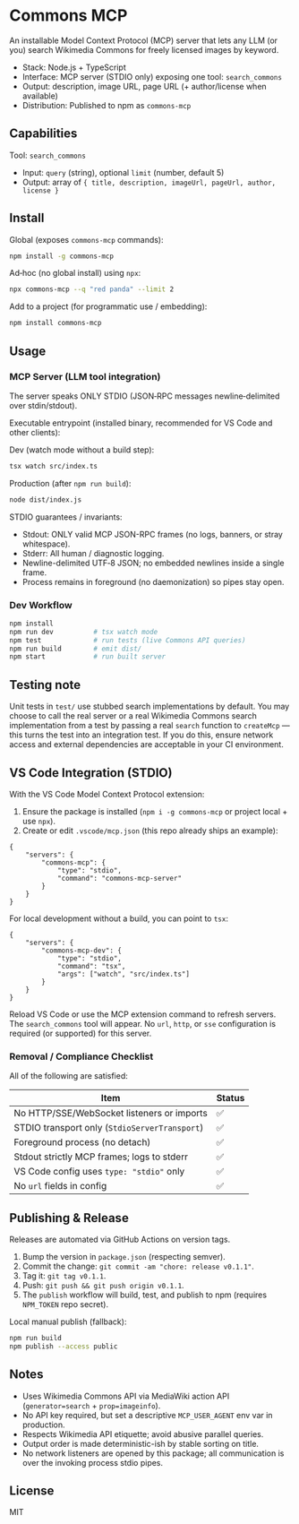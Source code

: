 # Commons MCP

An installable Model Context Protocol (MCP) server that lets any LLM (or you) search Wikimedia Commons for freely licensed images by keyword.

- Stack: Node.js + TypeScript
- Interface: MCP server (STDIO only) exposing one tool: `search_commons`
- Output: description, image URL, page URL (+ author/license when available)
- Distribution: Published to npm as `commons-mcp`

## Capabilities

Tool: `search_commons`

- Input: `query` (string), optional `limit` (number, default 5)
- Output: array of `{ title, description, imageUrl, pageUrl, author, license }`

## Install

Global (exposes `commons-mcp` commands):

```sh
npm install -g commons-mcp
```

Ad‑hoc (no global install) using `npx`:

```sh
npx commons-mcp --q "red panda" --limit 2
```

Add to a project (for programmatic use / embedding):

```sh
npm install commons-mcp
```

## Usage

### MCP Server (LLM tool integration)

The server speaks ONLY STDIO (JSON‑RPC messages newline‑delimited over stdin/stdout).

Executable entrypoint (installed binary, recommended for VS Code and other clients):


Dev (watch mode without a build step):

```sh
tsx watch src/index.ts
```

Production (after `npm run build`):

```sh
node dist/index.js
```

STDIO guarantees / invariants:

- Stdout: ONLY valid MCP JSON-RPC frames (no logs, banners, or stray whitespace).
- Stderr: All human / diagnostic logging.
- Newline-delimited UTF‑8 JSON; no embedded newlines inside a single frame.
- Process remains in foreground (no daemonization) so pipes stay open.

### Dev Workflow

```sh
npm install
npm run dev          # tsx watch mode
npm test             # run tests (live Commons API queries)
npm run build        # emit dist/
npm start            # run built server
```

## Testing note

Unit tests in `test/` use stubbed search implementations by default. You may
choose to call the real server or a real Wikimedia Commons search implementation
from a test by passing a real `search` function to `createMcp` — this turns the
test into an integration test. If you do this, ensure network access and
external dependencies are acceptable in your CI environment.

## VS Code Integration (STDIO)

With the VS Code Model Context Protocol extension:

1. Ensure the package is installed (`npm i -g commons-mcp` or project local + use `npx`).
2. Create or edit `.vscode/mcp.json` (this repo already ships an example):

```jsonc
{
    "servers": {
        "commons-mcp": {
            "type": "stdio",
            "command": "commons-mcp-server"
        }
    }
}
```

For local development without a build, you can point to `tsx`:

```jsonc
{
    "servers": {
        "commons-mcp-dev": {
            "type": "stdio",
            "command": "tsx",
            "args": ["watch", "src/index.ts"]
        }
    }
}
```

Reload VS Code or use the MCP extension command to refresh servers. The `search_commons` tool will appear. No `url`, `http`, or `sse` configuration is required (or supported) for this server.

### Removal / Compliance Checklist

All of the following are satisfied:

| Item | Status |
| ---- | ------ |
| No HTTP/SSE/WebSocket listeners or imports | ✅ |
| STDIO transport only (`StdioServerTransport`) | ✅ |
| Foreground process (no detach) | ✅ |
| Stdout strictly MCP frames; logs to stderr | ✅ |
| VS Code config uses `type: "stdio"` only | ✅ |
| No `url` fields in config | ✅ |

## Publishing & Release

Releases are automated via GitHub Actions on version tags.

1. Bump the version in `package.json` (respecting semver).
2. Commit the change: `git commit -am "chore: release v0.1.1"`.
3. Tag it: `git tag v0.1.1`.
4. Push: `git push && git push origin v0.1.1`.
5. The `publish` workflow will build, test, and publish to npm (requires `NPM_TOKEN` repo secret).

Local manual publish (fallback):

```sh
npm run build
npm publish --access public
```

## Notes

- Uses Wikimedia Commons API via MediaWiki action API (`generator=search` + `prop=imageinfo`).
- No API key required, but set a descriptive `MCP_USER_AGENT` env var in production.
- Respects Wikimedia API etiquette; avoid abusive parallel queries.
- Output order is made deterministic-ish by stable sorting on title.
- No network listeners are opened by this package; all communication is over the invoking process stdio pipes.

## License

MIT
